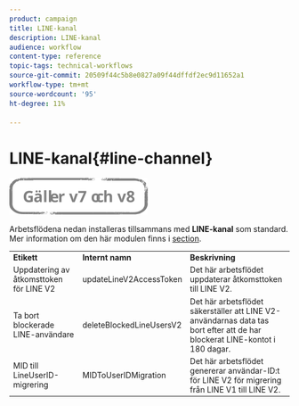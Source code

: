 ```yaml
---
product: campaign
title: LINE-kanal
description: LINE-kanal
audience: workflow
content-type: reference
topic-tags: technical-workflows
source-git-commit: 20509f44c5b8e0827a09f44dffdf2ec9d11652a1
workflow-type: tm+mt
source-wordcount: '95'
ht-degree: 11%

---
```



# LINE-kanal{#line-channel}

![](../../assets/common.svg)

Arbetsflödena nedan installeras tillsammans med **LINE-kanal** som standard. Mer information om den här modulen finns i [section](../../delivery/using/line-channel.md).

<table> 
 <tbody> 
  <tr> 
   <td> <strong>Etikett</strong><br /> </td> 
   <td> <strong>Internt namn</strong><br /> </td> 
   <td> <strong>Beskrivning</strong><br /> </td> 
  </tr> 
  <tr> 
   <td> <span class="uicontrol">Uppdatering av åtkomsttoken för LINE V2</span> <br /> </td> 
   <td> <span class="uicontrol">updateLineV2AccessToken</span> <br /> </td> 
   <td> Det här arbetsflödet uppdaterar åtkomsttoken till LINE V2.<br /> </td> 
  </tr> 
  <tr> 
   <td> <span class="uicontrol">Ta bort blockerade LINE-användare</span> <br /> </td> 
   <td> <span class="uicontrol">deleteBlockedLineUsersV2</span> <br /> </td> 
   <td> Det här arbetsflödet säkerställer att LINE V2-användarnas data tas bort efter att de har blockerat LINE-kontot i 180 dagar.<br /> </td> 
  </tr> 
  <tr> 
   <td> <span class="uicontrol">MID till LineUserID-migrering</span> <br /> </td> 
   <td> <span class="uicontrol">MIDToUserIDMigration</span> <br /> </td> 
   <td> Det här arbetsflödet genererar användar-ID:t för LINE V2 för migrering från LINE V1 till LINE V2.<br /> </td> 
  </tr> 
 </tbody> 
</table>

